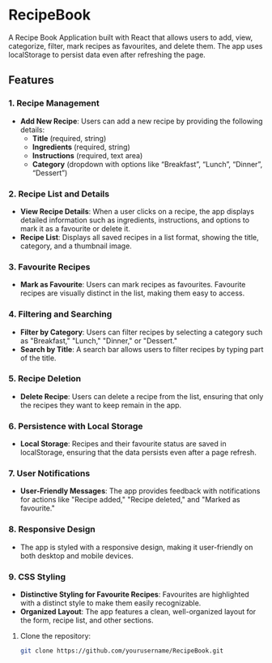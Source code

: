 # RecipeBook

A Recipe Book Application built with React that allows users to add, view, categorize, filter, mark recipes as favourites, and delete them. The app uses localStorage to persist data even after refreshing the page.

## Features

### 1. **Recipe Management**
- **Add New Recipe**: Users can add a new recipe by providing the following details:
  - **Title** (required, string)
  - **Ingredients** (required, string)
  - **Instructions** (required, text area)
  - **Category** (dropdown with options like “Breakfast”, “Lunch”, “Dinner”, “Dessert”)

### 2. **Recipe List and Details**
- **View Recipe Details**: When a user clicks on a recipe, the app displays detailed information such as ingredients, instructions, and options to mark it as a favourite or delete it.
- **Recipe List**: Displays all saved recipes in a list format, showing the title, category, and a thumbnail image.

### 3. **Favourite Recipes**
- **Mark as Favourite**: Users can mark recipes as favourites. Favourite recipes are visually distinct in the list, making them easy to access.

### 4. **Filtering and Searching**
- **Filter by Category**: Users can filter recipes by selecting a category such as "Breakfast," "Lunch," "Dinner," or "Dessert."
- **Search by Title**: A search bar allows users to filter recipes by typing part of the title.

### 5. **Recipe Deletion**
- **Delete Recipe**: Users can delete a recipe from the list, ensuring that only the recipes they want to keep remain in the app.

### 6. **Persistence with Local Storage**
- **Local Storage**: Recipes and their favourite status are saved in localStorage, ensuring that the data persists even after a page refresh.

### 7. **User Notifications**
- **User-Friendly Messages**: The app provides feedback with notifications for actions like "Recipe added," "Recipe deleted," and "Marked as favourite."

### 8. **Responsive Design**
- The app is styled with a responsive design, making it user-friendly on both desktop and mobile devices.

### 9. **CSS Styling**
- **Distinctive Styling for Favourite Recipes**: Favourites are highlighted with a distinct style to make them easily recognizable.
- **Organized Layout**: The app features a clean, well-organized layout for the form, recipe list, and other sections.


1. Clone the repository:
   ```bash
   git clone https://github.com/yourusername/RecipeBook.git
